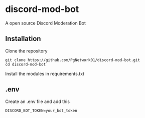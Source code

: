 # discord-mod-bot
A open source Discord Moderation Bot

## Installation
Clone the repository
```
git clone https://github.com/PgNetwork01/discord-mod-bot.git
cd discord-mod-bot
```

Install the modules in requirements.txt

## .env
Create an .env file and add this 
```
DISCORD_BOT_TOKEN=your_bot_token
```
